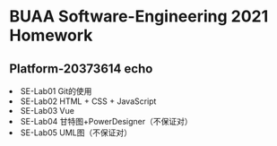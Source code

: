# BUAA Software-Engineering 2021 Homework

## Platform-20373614 echo

<li>SE-Lab01 Git的使用

<li>SE-Lab02 HTML + CSS + JavaScript

<li>SE-Lab03 Vue

<li>SE-Lab04 甘特图+PowerDesigner（不保证对）

<li>SE-Lab05 UML图（不保证对）

